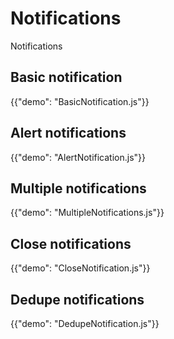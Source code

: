 # Notifications

<p class="description">Notifications</p>

## Basic notification

{{"demo": "BasicNotification.js"}}

## Alert notifications

{{"demo": "AlertNotification.js"}}

## Multiple notifications

{{"demo": "MultipleNotifications.js"}}

## Close notifications

{{"demo": "CloseNotification.js"}}

## Dedupe notifications

{{"demo": "DedupeNotification.js"}}
